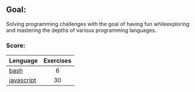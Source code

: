 ## Goal:
Solving programming challenges with the goal of having fun whileexploring and mastering the depths of various programming languages.

### Score:
| Lenguage | Exercises |
|---|:---:|
| [bash](/bash) | 6 |
| [javascript](/javascript) | 30 |

